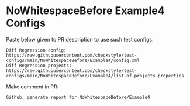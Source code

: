 # NoWhitespaceBefore Example4 Configs
Paste below given to PR description to use such test configs:
```
Diff Regression config: https://raw.githubusercontent.com/checkstyle/test-configs/main/NoWhitespaceBefore/Example4/config.xml
Diff Regression projects: https://raw.githubusercontent.com/checkstyle/test-configs/main/NoWhitespaceBefore/Example4/list-of-projects.properties
```
Make comment in PR:
```
Github, generate report for NoWhitespaceBefore/Example4
```

